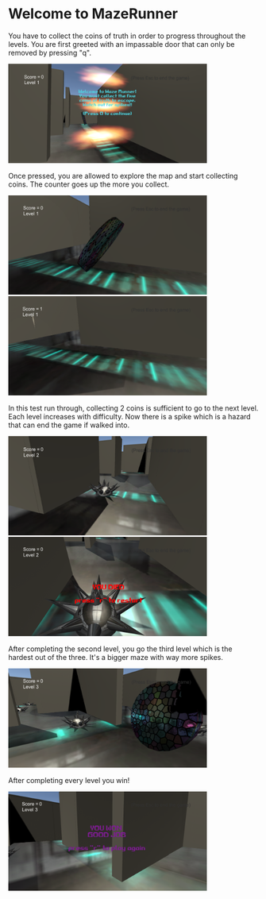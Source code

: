 # Welcome to MazeRunner
 
You have to collect the coins of truth in order to progress throughout the levels. You are first greeted with an impassable door that can only be removed by pressing "q". 

<img src="Assets/ReadMeUploads/Capture.PNG" width="400" height="200" />

Once pressed, you are allowed to explore the map and start collecting coins. The counter goes up the more you collect. 

<img src="Assets/ReadMeUploads/sc2.PNG" width="400" height="200" />
<img src="Assets/ReadMeUploads/sc3.PNG" width="400" height="200" />

In this test run through, collecting 2 coins is sufficient to go to the next level.
Each level increases with difficulty. Now there is a spike which is a hazard that can end the game if walked into.

<img src="Assets/ReadMeUploads/sc4.PNG" width="400" height="200" />
<img src="Assets/ReadMeUploads/sc5.PNG" width="400" height="200" />

After completing the second level, you go the third level which is the hardest out of the three.
It's a bigger maze with way more spikes.

<img src="Assets/ReadMeUploads/sc6.PNG" width="400" height="200" />

After completing every level you win!

<img src="Assets/ReadMeUploads/sc7.PNG" width="400" height="200" />
